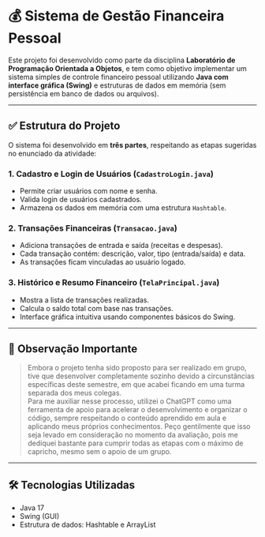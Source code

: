 # 💰 Sistema de Gestão Financeira Pessoal

Este projeto foi desenvolvido como parte da disciplina **Laboratório de Programação Orientada a Objetos**, e tem como objetivo implementar um sistema simples de controle financeiro pessoal utilizando **Java com interface gráfica (Swing)** e estruturas de dados em memória (sem persistência em banco de dados ou arquivos).

---

## ✅ Estrutura do Projeto

O sistema foi desenvolvido em **três partes**, respeitando as etapas sugeridas no enunciado da atividade:

### 1. Cadastro e Login de Usuários (`CadastroLogin.java`)
- Permite criar usuários com nome e senha.
- Valida login de usuários cadastrados.
- Armazena os dados em memória com uma estrutura `Hashtable`.

### 2. Transações Financeiras (`Transacao.java`)
- Adiciona transações de entrada e saída (receitas e despesas).
- Cada transação contém: descrição, valor, tipo (entrada/saída) e data.
- As transações ficam vinculadas ao usuário logado.

### 3. Histórico e Resumo Financeiro (`TelaPrincipal.java`)
- Mostra a lista de transações realizadas.
- Calcula o saldo total com base nas transações.
- Interface gráfica intuitiva usando componentes básicos do Swing.

---

## 🧍 Observação Importante

> Embora o projeto tenha sido proposto para ser realizado em grupo, tive que desenvolver completamente sozinho devido a circunstâncias específicas deste semestre, em que acabei ficando em uma turma separada dos meus colegas.  
> Para me auxiliar nesse processo, utilizei o ChatGPT como uma ferramenta de apoio para acelerar o desenvolvimento e organizar o código, sempre respeitando o conteúdo aprendido em aula e aplicando meus próprios conhecimentos.
> Peço gentilmente que isso seja levado em consideração no momento da avaliação, pois me dediquei bastante para cumprir todas as etapas com o máximo de capricho, mesmo sem o apoio de um grupo.

---

## 🛠️ Tecnologias Utilizadas

- Java 17
- Swing (GUI)
- Estrutura de dados: Hashtable e ArrayList
